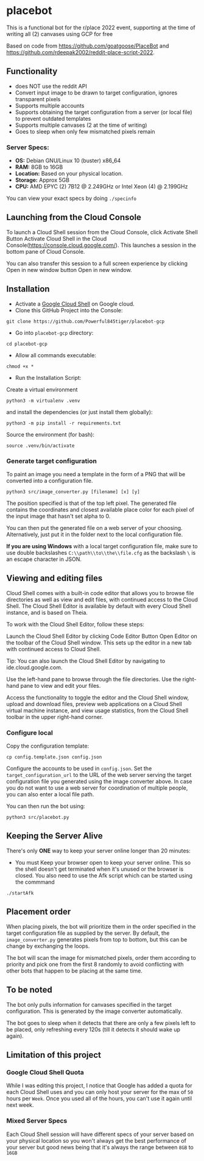 # placebot

This is a functional bot for the r/place 2022 event, supporting at the time of writing all (2) canvases using GCP for free

Based on code from https://github.com/goatgoose/PlaceBot and https://github.com/rdeepak2002/reddit-place-script-2022.

## Functionality
- does NOT use the reddit API
- Convert input image to be drawn to target configuration, ignores transparent pixels
- Supports multiple accounts
- Supports obtaining the target configuration from a server (or local file) to prevent outdated templates
- Supports multiple canvases (2 at the time of writing)
- Goes to sleep when only few mismatched pixels remain

### Server Specs:
- **OS:** Debian GNU/Linux 10 (buster) x86_64
- **RAM:** 8GB to 16GB
- **Location:** Based on your physical location.
- **Storage:** Approx 5GB
- **CPU:**  AMD EPYC (2) 7B12 @ 2.249GHz or Intel Xeon (4) @ 2.199GHz

You can view your exact specs by doing `./specinfo`

## Launching from the Cloud Console
To launch a Cloud Shell session from the Cloud Console, click Activate Shell Button Activate Cloud Shell in the Cloud Console(https://console.cloud.google.com/). This launches a session in the bottom pane of Cloud Console.

You can also transfer this session to a full screen experience by clicking Open in new window button Open in new window.

## Installation
* Activate a [Google Cloud Shell](https://console.cloud.google.com/) on Google cloud.
* Clone this GitHub Project into the Console:
```
git clone https://github.com/Powerful845tiger/placebot-gcp
```
* Go into `placebot-gcp` directory:
```
cd placebot-gcp
```
* Allow all commands executable:
```
chmod +x *
```
* Run the Installation Script:

Create a virtual environment
```
python3 -m virtualenv .venv
```

and install the dependencies (or just install them globally):
```
python3 -m pip install -r requirements.txt
```

Source the environment (for bash):
```
source .venv/bin/activate
```

### Generate target configuration
To paint an image you need a template in the form of a PNG that will be converted into a configuration file. 
```
python3 src/image_converter.py [filename] [x] [y]
```
The position specified is that of the top left pixel.
The generated file contains the coordinates and closest available place color for each pixel of the input image that hasn't set alpha to 0.

You can then put the generated file on a web server of your choosing.
Alternatively, just put it in the folder next to the local configuration file.

**If you are using Windows** with a local target configuration file, make sure to use double backslashes `C:\\path\\to\\the\\file.cfg` as the backslash `\` is an escape character in JSON.

## Viewing and editing files
Cloud Shell comes with a built-in code editor that allows you to browse file directories as well as view and edit files, with continued access to the Cloud Shell. The Cloud Shell Editor is available by default with every Cloud Shell instance, and is based on Theia.

To work with the Cloud Shell Editor, follow these steps:

Launch the Cloud Shell Editor by clicking Code Editor Button Open Editor on the toolbar of the Cloud Shell window. This sets up the editor in a new tab with continued access to Cloud Shell.

Tip: You can also launch the Cloud Shell Editor by navigating to ide.cloud.google.com.

Use the left-hand pane to browse through the file directories. Use the right-hand pane to view and edit your files.

Access the functionality to toggle the editor and the Cloud Shell window, upload and download files, preview web applications on a Cloud Shell virtual machine instance, and view usage statistics, from the Cloud Shell toolbar in the upper right-hand corner.

### Configure local

Copy the configuration template:
```
cp config.template.json config.json
```

Configure the accounts to be used in `config.json`.
Set the ```target_configuration_url``` to the URL of the web server serving the target configuration file you generated using the image converter above. In case you do not want to use a web server for coordination of multiple people, you can also enter a local file path.

You can then run the bot using:
```
python3 src/placebot.py
```
## Keeping the Server Alive
There's only **ONE** way to keep your server online longer than 20 minutes:
- You must Keep your browser open to keep your server online. This so the shell doesn't get terminated when it's unused or the browser is closed. You also need to use the Afk script which can be started using the commmand
```
./startAfk
```

## Placement order
When placing pixels, the bot will prioritize them in the order specified in the target configuration file as supplied by the server. By default, the `image_converter.py` generates pixels from top to bottom, but this can be change by exchanging the loops.

The bot will scan the image for mismatched pixels, order them according to priority and pick one from the first 8 randomly to avoid conflicting with other bots that happen to be placing at the same time.

## To be noted
The bot only pulls information for canvases specified in the target configuration. This is generated by the image converter automatically.

The bot goes to sleep when it detects that there are only a few pixels left to be placed, only refreshing every 120s (till it detects it should wake up again).



## Limitation of this project
### Google Cloud Shell Quota
While I was editing this project, I notice that Google has added a quota for each Cloud Shell uses and you can only host your server for the max of `50` hours per `Week`.
Once you used all of the hours, you can't use it again until next week.
### Mixed Server Specs
Each Cloud Shell session will have different specs of your server based on your physical location so you won't always get the best performance of your server but good news being that it's always the range between `8GB` to `16GB` 
